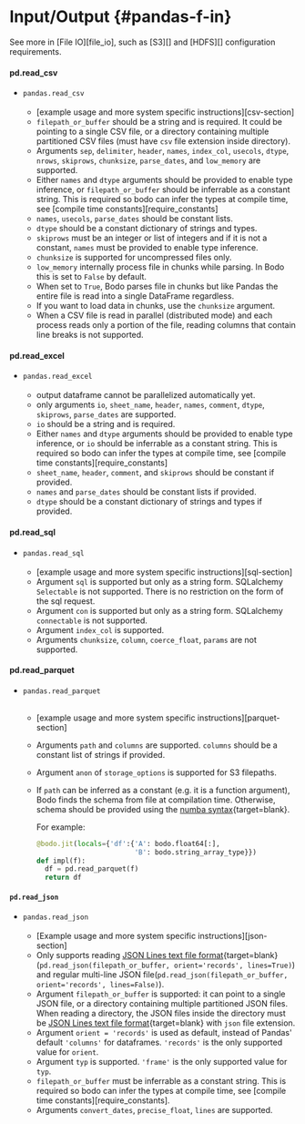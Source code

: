 # Input/Output {#pandas-f-in}

See more in [File IO][file_io], such as
[S3][] and [HDFS][] configuration requirements.

#### pd.read_csv


- <code><apihead>pandas.<apiname>read_csv</apiname></apihead></code>
<br><br>
    -   [example usage and more system specific instructions][csv-section]
    -   `filepath_or_buffer` should be a string and is required. It
        could be pointing to a single CSV file, or a directory
        containing multiple partitioned CSV files (must have `csv` file
        extension inside directory).
    -   Arguments `sep`, `delimiter`, `header`, `names`, `index_col`,
        `usecols`, `dtype`, `nrows`, `skiprows`, `chunksize`,
        `parse_dates`, and `low_memory` are supported.
    -   Either `names` and `dtype` arguments should be provided to
        enable type inference, or `filepath_or_buffer` should be
        inferrable as a constant string. This is required so bodo can
        infer the types at compile time, see [compile time constants][require_constants]
    -   `names`, `usecols`, `parse_dates` should be constant lists.
    -   `dtype` should be a constant dictionary of strings and types.
    -   `skiprows` must be an integer or list of integers and if it is
        not a constant, `names` must be provided to enable type
        inference.
    -   `chunksize` is supported for uncompressed files only.
    -   `low_memory` internally process file in chunks while parsing. In
        Bodo this is set to `False` by default.
    -   When set to `True`, Bodo parses file in chunks but
        like Pandas the entire file is read into a single DataFrame
        regardless.
    -   If you want to load data in chunks, use the `chunksize`
        argument.
    -   When a CSV file is read in parallel (distributed mode) and each
        process reads only a portion of the file, reading columns that
        contain line breaks is not supported.

#### pd.read_excel


- <code><apihead>pandas.<apiname>read_excel</apiname></apihead></code>
<br><br>
    -   output dataframe cannot be parallelized automatically yet.
    -   only arguments `io`, `sheet_name`, `header`, `names`, `comment`,
        `dtype`, `skiprows`, `parse_dates` are supported.
    -   `io` should be a string and is required.
    -   Either `names` and `dtype` arguments should be provided to
        enable type inference, or `io` should be inferrable as a
        constant string. This is required so bodo can infer the types at
        compile time, see [compile time constants][require_constants]
    -   `sheet_name`, `header`, `comment`, and `skiprows` should be
        constant if provided.
    -   `names` and `parse_dates` should be constant lists if provided.
    -   `dtype` should be a constant dictionary of strings and types if
        provided.

#### pd.read_sql


- <code><apihead>pandas.<apiname>read_sql</apiname></apihead></code>
<br><br>
    -   [example usage and more system specific instructions][sql-section]
    -   Argument `sql` is supported but only as a string form.
        SQLalchemy `Selectable` is not supported. There is
        no restriction on the form of the sql request.
    -   Argument `con` is supported but only as a string form.
        SQLalchemy `connectable` is not supported.
    -   Argument `index_col` is supported.
    -   Arguments `chunksize`, `column`, `coerce_float`, `params` are
        not supported.

#### pd.read_parquet


- <code><apihead>pandas.<apiname>read_parquet</apiname></apihead></code>
<br><br>
    -   [example usage and more system specific instructions][parquet-section]
    -   Arguments `path` and `columns` are supported. `columns` should
        be a constant list of strings if provided.
    -   Argument `anon` of `storage_options` is supported for S3
        filepaths.
    -   If `path` can be inferred as a constant (e.g. it is a function
        argument), Bodo finds the schema from file at compilation time.
        Otherwise, schema should be provided using the [numba syntax](https://numba.pydata.org/numba-doc/latest/reference/types.html){target=blank}.
        
        For example:
        ```py
        @bodo.jit(locals={'df':{'A': bodo.float64[:],
                                'B': bodo.string_array_type}})
        def impl(f):
          df = pd.read_parquet(f)
          return df
        ```
        
#### `pd.read_json`


- <code><apihead>pandas.<apiname>read_json</apiname></apihead></code>
<br><br>
    -   [Example usage and more system specific instructions][json-section]
    -   Only supports reading [JSON Lines text file format](http://jsonlines.org/){target=blank}
        (`pd.read_json(filepath_or_buffer, orient='records', lines=True)`)
        and regular multi-line JSON
        file(`pd.read_json(filepath_or_buffer, orient='records', lines=False)`).
    -   Argument `filepath_or_buffer` is supported: it can point to a
        single JSON file, or a directory containing multiple partitioned
        JSON files. When reading a directory, the JSON files inside the
        directory must be [JSON Lines text file
        format](http://jsonlines.org/){target=blank} with `json` file extension.
    -   Argument `orient = 'records'` is used as default, instead of
        Pandas' default `'columns'` for dataframes. `'records'` is the
        only supported value for `orient`.
    -   Argument `typ` is supported. `'frame'` is the only supported
        value for `typ`.
    -   `filepath_or_buffer` must be inferrable as a constant string.
        This is required so bodo can infer the types at compile time,
        see [compile time constants][require_constants].
    -   Arguments `convert_dates`, `precise_float`, `lines` are
        supported.


